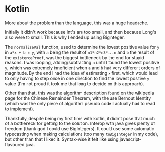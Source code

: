 # Kotlin

More about the problem than the language, this was a huge headache.

Initially it didn't work because Int's are too small, and then because Long's also were to small. This is why I ended up using BigInteger.

The `normalizeVal` function, used to determine the lowest positive value for `y` in `a*x + b = y`, with `a` being the result of `n1*n2*n3*...n` and `b` the result of the `existenceProof`, was the biggest bottleneck by the end for stupid reasons. I was looping, adding/subtracting `a` until I found the lowest positive `y`, which was extremely inneficient when `a` and `b` had very different orders of magnitude. By the end I had the idea of estimating `x` first, which would lead to only having to step once in one direction to find the lowest positive `y` value (I'm not proud it took me that long to decide on this approach).

Other than that, this was the algorithm description found on the wikipedia page for the Chinese Remainder Theorem, with the use Bernout Identity (which was the only piece of algorithm pseudo code I actually had to read to implement).

Thankfully, despite being my first time with kotlin, it didn't pose that much of a bottleneck for getting to the solution. Interop with java gives plenty of freedom (thank god I could use BigIntegers). It could use some automatic typecasting when making calculations (too many `toBigInteger` in my code), but other than that I liked it. Syntax-wise it felt like using javascript-flavoured java.